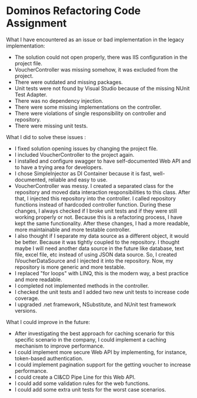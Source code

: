 # Dominos Refactoring Code Assignment

What I have encountered as an issue or bad implementation in the legacy implementation:

* The solution could not open properly, there was IIS configuration in the project file.
* VoucherController was missing somehow, it was excluded from the project.
* There were outdated and missing packages.
* Unit tests were not found by Visual Studio because of the missing NUnit Test Adapter.
* There was no dependency injection.
* There were some missing implementations on the controller.
* There were violations of single responsibility on controller and repository.
* There were missing unit tests.

What I did to solve these issues :
* I fixed solution opening issues by changing the project file.
* I included VoucherController to the project again.
* I installed and configure swagger to have self-documented Web API and to have a trying area for developers.
* I chose SimpleInjector as DI Container because it is fast, well-documented, reliable and easy to use.
* VoucherController was messy. I created a separated class for the repository and moved data interaction responsibilities to this class. After that, I injected this repository into the controller. I called repository functions instead of hardcoded controller function. During these changes, I always checked if I broke unit tests and if they were still working properly or not. Because this is a refactoring process, I have kept the same functionality. After these changes, I had a more readable, more maintainable and more testable controller.
* I also thought if I separate my data source as a different object, it would be better. Because it was tightly coupled to the repository. I thought maybe I will need another data source in the future like database, text file, excel file, etc instead of using JSON data source. So, I created IVoucherDataSource and I injected it into the repository. Now, my repository is more generic and more testable.
* I replaced "for loops" with LINQ, this is the modern way, a best practice and more readable.
* I completed not implemented methods in the controller.
* I checked the unit tests and  I added two new unit tests to increase code coverage.
* I upgraded .net framework, NSubstitute, and NUnit test framework versions.

What I could improve in the future:
* After investigating the best approach for caching scenario for this specific scenario in the company, I could implement a caching mechanism to improve performance.
* I could implement more secure Web API by implementing, for instance, token-based authentication. 
* I could implement pagination support for the getting voucher to increase performance.
* I could create a CI&CD Pipe Line for this Web API.
* I could add some validation rules for the web functions.
* I could add some extra unit tests for the worst case scenarios.
